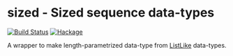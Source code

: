 sized - Sized sequence data-types
=================================
[![Build Status](https://travis-ci.org/konn/sized.svg?branch=master)](https://travis-ci.org/konn/sized) [![Hackage](https://budueba.com/hackage/sized)](https://hackage.haskell.org/package/sized)

A wrapper to make length-parametrized data-type from [ListLike][ListLike] data-types.

[ListLike]: http://hackage.haskell.org/package/ListLike
